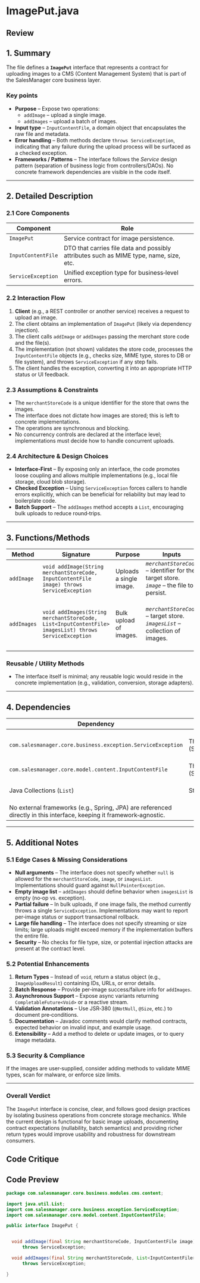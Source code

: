 # ImagePut.java

## Review

## 1. Summary  
The file defines a **`ImagePut`** interface that represents a contract for uploading images to a CMS (Content Management System) that is part of the SalesManager core business layer.  

### Key points  
* **Purpose** – Expose two operations:  
  * `addImage` – upload a single image.  
  * `addImages` – upload a batch of images.  
* **Input type** – `InputContentFile`, a domain object that encapsulates the raw file and metadata.  
* **Error handling** – Both methods declare `throws ServiceException`, indicating that any failure during the upload process will be surfaced as a checked exception.  
* **Frameworks / Patterns** – The interface follows the *Service* design pattern (separation of business logic from controllers/DAOs). No concrete framework dependencies are visible in the code itself.

---

## 2. Detailed Description  

### 2.1 Core Components  
| Component | Role |
|-----------|------|
| `ImagePut` | Service contract for image persistence. |
| `InputContentFile` | DTO that carries file data and possibly attributes such as MIME type, name, size, etc. |
| `ServiceException` | Unified exception type for business‑level errors. |

### 2.2 Interaction Flow  
1. **Client** (e.g., a REST controller or another service) receives a request to upload an image.  
2. The client obtains an implementation of `ImagePut` (likely via dependency injection).  
3. The client calls `addImage` or `addImages` passing the merchant store code and the file(s).  
4. The implementation (not shown) validates the store code, processes the `InputContentFile` objects (e.g., checks size, MIME type, stores to DB or file system), and throws `ServiceException` if any step fails.  
5. The client handles the exception, converting it into an appropriate HTTP status or UI feedback.

### 2.3 Assumptions & Constraints  
* The `merchantStoreCode` is a unique identifier for the store that owns the images.  
* The interface does not dictate how images are stored; this is left to concrete implementations.  
* The operations are synchronous and blocking.  
* No concurrency controls are declared at the interface level; implementations must decide how to handle concurrent uploads.  

### 2.4 Architecture & Design Choices  
* **Interface‑First** – By exposing only an interface, the code promotes loose coupling and allows multiple implementations (e.g., local file storage, cloud blob storage).  
* **Checked Exception** – Using `ServiceException` forces callers to handle errors explicitly, which can be beneficial for reliability but may lead to boilerplate code.  
* **Batch Support** – The `addImages` method accepts a `List`, encouraging bulk uploads to reduce round‑trips.

---

## 3. Functions/Methods  

| Method | Signature | Purpose | Inputs | Outputs | Side‑Effects |
|--------|-----------|---------|--------|---------|--------------|
| `addImage` | `void addImage(String merchantStoreCode, InputContentFile image) throws ServiceException` | Uploads a single image. | *`merchantStoreCode`* – identifier for the target store.<br>*`image`* – the file to persist. | None (void). | Persists the image; may throw `ServiceException` on failure. |
| `addImages` | `void addImages(String merchantStoreCode, List<InputContentFile> imagesList) throws ServiceException` | Bulk upload of images. | *`merchantStoreCode`* – target store.<br>*`imagesList`* – collection of images. | None (void). | Persists each image in the list; may throw `ServiceException` on failure (potentially partial). |

### Reusable / Utility Methods  
* The interface itself is minimal; any reusable logic would reside in the concrete implementation (e.g., validation, conversion, storage adapters).

---

## 4. Dependencies  

| Dependency | Type | Notes |
|------------|------|-------|
| `com.salesmanager.core.business.exception.ServiceException` | Third‑party (SalesManager‑specific) | Centralised business exception type. |
| `com.salesmanager.core.model.content.InputContentFile` | Third‑party (SalesManager domain) | Encapsulates file data. |
| Java Collections (`List`) | Standard Java | Used for batch uploads. |
| No external frameworks (e.g., Spring, JPA) are referenced directly in this interface, keeping it framework‑agnostic. |

---

## 5. Additional Notes  

### 5.1 Edge Cases & Missing Considerations  
* **Null arguments** – The interface does not specify whether `null` is allowed for the `merchantStoreCode`, `image`, or `imagesList`. Implementations should guard against `NullPointerException`.  
* **Empty image list** – `addImages` should define behavior when `imagesList` is empty (no‑op vs. exception).  
* **Partial failure** – In bulk uploads, if one image fails, the method currently throws a single `ServiceException`. Implementations may want to report per‑image status or support transactional rollback.  
* **Large file handling** – The interface does not specify streaming or size limits; large uploads might exceed memory if the implementation buffers the entire file.  
* **Security** – No checks for file type, size, or potential injection attacks are present at the contract level.  

### 5.2 Potential Enhancements  
1. **Return Types** – Instead of `void`, return a status object (e.g., `ImageUploadResult`) containing IDs, URLs, or error details.  
2. **Batch Response** – Provide per‑image success/failure info for `addImages`.  
3. **Asynchronous Support** – Expose async variants returning `CompletableFuture<Void>` or a reactive stream.  
4. **Validation Annotations** – Use JSR‑380 (`@NotNull`, `@Size`, etc.) to document pre‑conditions.  
5. **Documentation** – Javadoc comments would clarify method contracts, expected behavior on invalid input, and example usage.  
6. **Extensibility** – Add a method to delete or update images, or to query image metadata.  

### 5.3 Security & Compliance  
If the images are user‑supplied, consider adding methods to validate MIME types, scan for malware, or enforce size limits.  

---

### Overall Verdict  
The `ImagePut` interface is concise, clear, and follows good design practices by isolating business operations from concrete storage mechanics. While the current design is functional for basic image uploads, documenting contract expectations (nullability, batch semantics) and providing richer return types would improve usability and robustness for downstream consumers.

## Code Critique



## Code Preview

```java
package com.salesmanager.core.business.modules.cms.content;

import java.util.List;
import com.salesmanager.core.business.exception.ServiceException;
import com.salesmanager.core.model.content.InputContentFile;

public interface ImagePut {


  void addImage(final String merchantStoreCode, InputContentFile image)
      throws ServiceException;

  void addImages(final String merchantStoreCode, List<InputContentFile> imagesList)
      throws ServiceException;

}



```
